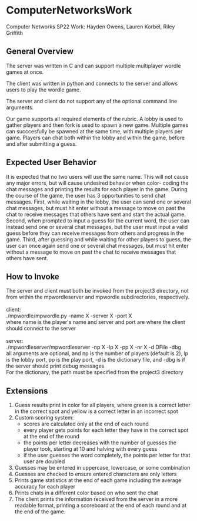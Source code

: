 # ComputerNetworksWork
Computer Networks SP22 Work: Hayden Owens, Lauren Korbel, Riley Griffith

## General Overview
The server was written in C and can support multiple multiplayer wordle games at once.

The client was written in python and connects to the server and allows users to play the wordle game.

The server and client do not support any of the optional command line arguments.

Our game supports all required elements of the rubric. A lobby is used to gather players and then fork is used to spawn a new game.
Multiple games can succcesfully be spawned at the same time, with multiple players per game. Players can chat both within the lobby and
within the game, before and after submitting a guess.

## Expected User Behavior

It is expected that no two users will use the same name. This will not cause any major errors, but will cause undesired behavior when color-
coding the chat messages and printing the results for each player in the game. During the course of the game, the user has 3 opportunities to 
send chat messages. First, while waiting in the lobby, the user can send one or several chat messages, but must hit enter without a message to
move on past the chat to receive messages that others have sent and start the actual game. Second, when prompted to input a guess for the current
word, the user can instead send one or several chat messages, but the user must input a valid guess before they can receive messages from others
and progress in the game. Third, after guessing and while waiting for other players to guess, the user can once again send one or several chat 
messages, but must hit enter without a message to move on past the chat to receive messages that others have sent.

## How to Invoke
The server and client must both be invoked from the project3 directory, not from within the mpwordleserver and mpwordle subdirectories,
respectively. 
<br><br>
		client:
<br>
		./mpwordle/mpwordle.py -name X -server X -port X
<br>
		where name is the player's name and server and port are where the client should connect to the server
<br><br>
		server:
<br>
		./mpwordleserver/mpwordleserver -np X -lp X -pp X -nr X -d DFile -dbg
<br>
		all arguments are optional, and np is the number of players (default is 2), lp is the lobby port, pp is the play port, 
		-d is the dictionary file, and -dbg is if the server should print debug messages
<br> For the dictionary, the path must be specified from the project3 directory

## Extensions
1. Guess results print in color for all players, where green is a correct letter in the correct spot and yellow is a correct letter in an incorrect spot
2. Custom scoring system:
	-	scores are calculated only at the end of each round
	-	every player gets points for each letter they have in the correct spot at the end of the round
	-	the points per letter decreases with the number of guesses the player took, starting at 10 and halving with every guess
	-	if the user guesses the word completely, the points per letter for that user are doubled
3. Guesses may be entered in uppercase, lowercase, or some combination
4. Guesses are checked to ensure entered characters are only letters
5. Prints game statistics at the end of each game including the average accuracy for each player
6. Prints chats in a different color based on who sent the chat
7. The client prints the information received from the server in a more readable format, printing
a scoreboard at the end of each round and at the end of the game.
